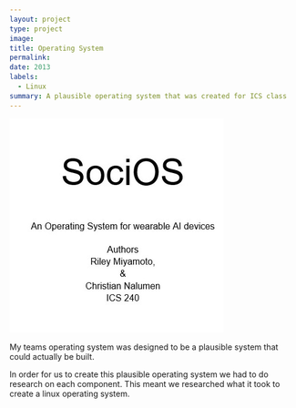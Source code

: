 ```yaml
---
layout: project
type: project
image: 
title: Operating System
permalink: 
date: 2013
labels:
  - Linux
summary: A plausible operating system that was created for ICS class
---
```

<img class = "ui  circular image" src = "../images/OSproject.jpg">

My teams operating system was designed to be a plausible system that could actually be built.

In order for us to create this plausible operating system we had to do research on each component. This meant we researched what it took to create a linux operating system.

 
